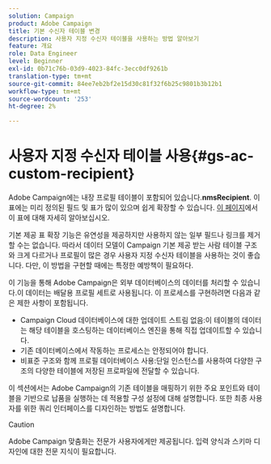 ```yaml
---
solution: Campaign
product: Adobe Campaign
title: 기본 수신자 테이블 변경
description: 사용자 지정 수신자 테이블을 사용하는 방법 알아보기
feature: 개요
role: Data Engineer
level: Beginner
exl-id: 0b71c76b-03d9-4023-84fc-3ecc0df9261b
translation-type: tm+mt
source-git-commit: 84ee7eb2bf2e15d30c81f32f6b25c9801b3b12b1
workflow-type: tm+mt
source-wordcount: '253'
ht-degree: 2%

---
```


# 사용자 지정 수신자 테이블 사용{#gs-ac-custom-recipient}

Adobe Campaign에는 내장 프로필 테이블이 포함되어 있습니다.**nmsRecipient**. 이 표에는 미리 정의된 필드 및 표가 많이 있으며 쉽게 확장할 수 있습니다. [이 페이지](datamodel.md#ootb-profiles)에서 이 표에 대해 자세히 알아보십시오.

기본 제공 표 확장 기능은 유연성을 제공하지만 사용하지 않는 일부 필드나 링크를 제거할 수는 없습니다. 따라서 데이터 모델이 Campaign 기본 제공 받는 사람 테이블 구조와 크게 다르거나 프로필이 많은 경우 사용자 지정 수신자 테이블을 사용하는 것이 좋습니다.  다만, 이 방법을 구현할 때에는 특정한 예방책이 필요하다.

이 기능을 통해 Adobe Campaign은 외부 데이터베이스의 데이터를 처리할 수 있습니다.이 데이터는 배달용 프로필 세트로 사용됩니다. 이 프로세스를 구현하려면 다음과 같은 제한 사항이 포함됩니다.

* Campaign Cloud 데이터베이스에 대한 업데이트 스트림 없음:이 테이블의 데이터는 해당 테이블을 호스팅하는 데이터베이스 엔진을 통해 직접 업데이트할 수 있습니다.
* 기존 데이터베이스에서 작동하는 프로세스는 안정되어야 합니다.
* 비표준 구조와 함께 프로필 데이터베이스 사용:단일 인스턴스를 사용하여 다양한 구조의 다양한 테이블에 저장된 프로파일에 전달할 수 있습니다.

이 섹션에서는 Adobe Campaign의 기존 테이블을 매핑하기 위한 주요 포인트와 테이블을 기반으로 납품을 실행하는 데 적용할 구성 설정에 대해 설명합니다. 또한 최종 사용자를 위한 쿼리 인터페이스를 디자인하는 방법도 설명합니다.

>[!CAUTION]
>
>Adobe Campaign 맞춤화는 전문가 사용자에게만 제공됩니다. 입력 양식과 스키마 디자인에 대한 전문 지식이 필요합니다.

